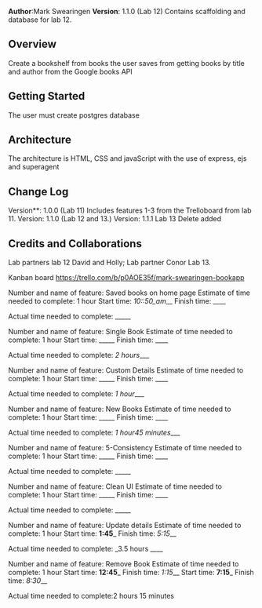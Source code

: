 **Author**:Mark Swearingen
**Version**: 1.1.0 (Lab 12)
Contains scaffolding and database for lab 12.

## Overview
Create a bookshelf from books the user saves from getting books by title and author from the Google books API

## Getting Started
The user must create postgres database

## Architecture
The architecture is HTML, CSS and javaScript with the use of express, ejs and superagent

## Change Log
Version**: 1.0.0 (Lab 11)
Includes features 1-3 from the Trelloboard from lab 11.
Version: 1.1.0 (Lab 12 and 13.)
Version: 1.1.1 Lab 13 Delete added


## Credits and Collaborations
Lab partners lab 12 David and Holly;
Lab partner Conor Lab 13.


Kanban board
https://trello.com/b/p0AOE35f/mark-swearingen-bookapp


Number and name of feature: Saved books on home page
Estimate of time needed to complete: 1 hour
Start time: _10::50_am___
Finish time: ____

Actual time needed to complete: _____

Number and name of feature: Single Book
Estimate of time needed to complete: 1 hour
Start time: _____
Finish time: ____

Actual time needed to complete: _2 hours____

Number and name of feature: Custom Details
Estimate of time needed to complete: 1 hour
Start time: _____
Finish time: ____

Actual time needed to complete: _1 hour____

Number and name of feature: New Books
Estimate of time needed to complete: 1 hour
Start time: _____
Finish time: ____

Actual time needed to complete: _1 hour45 minutes____

Number and name of feature: 5-Consistency
Estimate of time needed to complete: 1 hour
Start time: _____
Finish time: ____

Actual time needed to complete: _____

Number and name of feature: Clean UI
Estimate of time needed to complete: 1 hour
Start time: _____
Finish time: ____

Actual time needed to complete: _____

Number and name of feature: Update details
Estimate of time needed to complete: 1 hour
Start time: __1:45___
Finish time: _5:15___

Actual time needed to complete: _3.5 hours ____

Number and name of feature: Remove Book
Estimate of time needed to complete: 1 hour
Start time: __12:45___
Finish time: _1:15___
Start time: __7:15___
Finish time: _8:30___

Actual time needed to complete:2 hours 15 minutes

